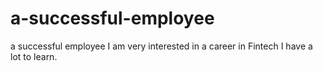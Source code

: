 # a-successful-employee
a successful employee
I am very interested in a career in Fintech
I have a lot to learn.  


